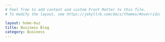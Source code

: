 ```yaml
---
# Feel free to add content and custom Front Matter to this file.
# To modify the layout, see https://jekyllrb.com/docs/themes/#overriding-theme-defaults

layout: home-buz
title: Business Blog
category: Business
---
```

